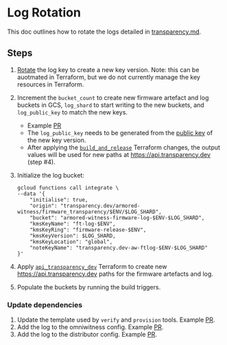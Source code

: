 # Log Rotation

This doc outlines how to rotate the logs detailed in [transparency.md](transparency.md).

## Steps

1. [Rotate](https://cloud.google.com/kms/docs/rotate-key#manual) the log key to create a new key version. Note: this can be auotmated in Terraform, but we do not currently manage the key resources in Terraform.

1. Increment the `bucket_count` to create new firmware artefact and log buckets in GCS, `log_shard` to start writing to the new buckets, and `log_public_key` to match the new keys.
    * Example [PR](https://github.com/transparency-dev/armored-witness/pull/182/)
    * The `log_public_key` needs to be generated from the [public key](https://cloud.google.com/kms/docs/retrieve-public-key) of the new key version.
    * After applying the [`build_and_release`](/deployment/build_and_release) Terraform changes, the output values will be used for new paths at https://api.transparency.dev (step #4).

1. Initialize the log bucket:
    ```
    gcloud functions call integrate \
    --data '{
        "initialise": true,
        "origin": "transparency.dev/armored-witness/firmware_transparency/$ENV/$LOG_SHARD",
        "bucket": "armored-witness-firmware-log-$ENV-$LOG_SHARD",
        "kmsKeyName": "ft-log-$ENV",
        "kmsKeyRing": "firmware-release-$ENV",
        "kmsKeyVersion": $LOG_SHARD,
        "kmsKeyLocation": "global",
        "noteKeyName": "transparency.dev-aw-ftlog-$ENV-$LOG_SHARD"
    }'
    ```
1. Apply [`api_transparency_dev`](/deployment/api_transparency_dev) Terraform to create new https://api.transparency.dev paths for the firmware artefacts and log.
1. Populate the buckets by running the build triggers.

### Update dependencies
1. Update the template used by `verify` and `provision` tools. Example [PR](https://github.com/transparency-dev/armored-witness/pull/186).
1. Add the log to the omniwitness config. Example [PR](https://github.com/transparency-dev/witness/pull/175).
1. Add the log to the distributor config. Example [PR](https://github.com/transparency-dev/distributor/pull/131).